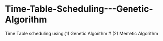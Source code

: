 # Time-Table-Scheduling---Genetic-Algorithm
Time Table scheduling  using:(1) Genetic Algorithm # (2) Memetic Algorithm
